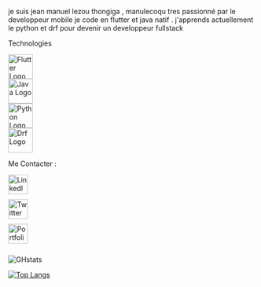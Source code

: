 je suis jean manuel lezou 
thongiga , manulecoqu
tres passionné par le developpeur mobile je code en flutter et java natif .
j'apprends actuellement le python et drf pour devenir un developpeur fullstack 


Technologies

<div style="display: flex; flex-direction: column; align-items: flex-start;">
  <img src="https://cdn.jsdelivr.net/gh/devicons/devicon@latest/icons/flutter/flutter-original.svg" alt="Flutter Logo" width="50"/>
  <img src="https://cdn.jsdelivr.net/gh/devicons/devicon@latest/icons/java/java-original.svg" alt="Java Logo" width="50"/>
  <img src="https://cdn.jsdelivr.net/gh/devicons/devicon@latest/icons/python/python-original.svg" alt="Python Logo" width="50"/>
  <img src="https://cdn.jsdelivr.net/gh/devicons/devicon@latest/icons/djangorest/djangorest-original.svg" alt="Drf Logo" width="50"/>
</div>




Me Contacter :
<div style="display: flex; flex-direction: column; align-items: flex-start;">
  <a href="https://www.linkedin.com/in/votre-profil/" style="margin-bottom: 10px;">
    <img src="https://cdn.jsdelivr.net/npm/simple-icons@v9/icons/linkedin.svg#color=FFFFFF" alt="LinkedIn" width="40"/>
  </a>
  <a href="https://twitter.com/votre-profil" style="margin-bottom: 10px;">
    <img src="https://cdn.jsdelivr.net/npm/simple-icons@v9/icons/x.svg#color=FFFFFF" alt="Twitter" width="40"/>
  </a>
  <a href="https://votre-site.com" style="margin-bottom: 10px;">
    <img src="https://cdn.jsdelivr.net/npm/simple-icons@v9/icons/wordpress.svg#color=FFFFFF" alt="Portfolio" width="40"/>
  </a>
</div>

![GHstats](https://github-readme-stats.vercel.app/api?username=manulecoqu&show_icons=true)

[![Top Langs](https://github-readme-stats.vercel.app/api/top-langs/?username=manulecoqu&layout=donut-vertical)](https://github.com/manulecoqu/github-readme-stats)
